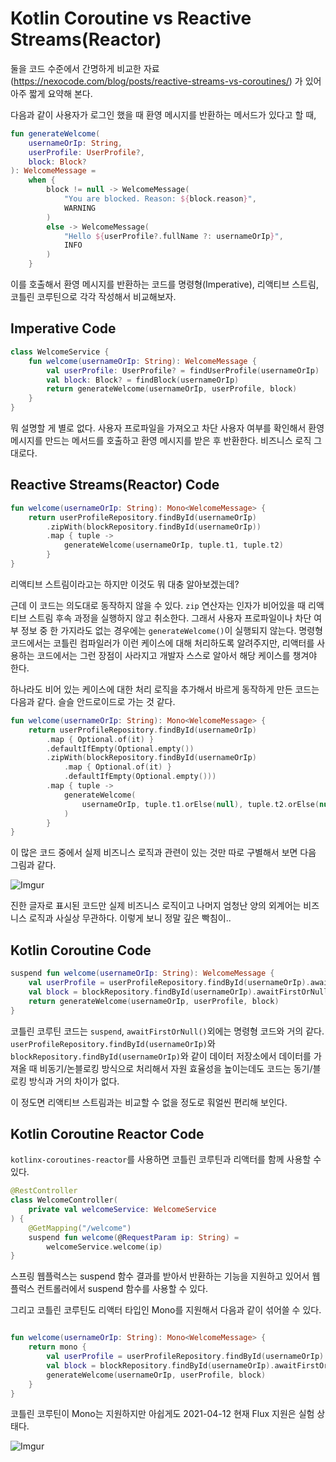 # Kotlin Coroutine vs Reactive Streams(Reactor)

둘을 코드 수준에서 간명하게 비교한 자료(https://nexocode.com/blog/posts/reactive-streams-vs-coroutines/) 가 있어 아주 짧게 요약해 본다.

다음과 같이 사용자가 로그인 했을 때 환영 메시지를 반환하는 메서드가 있다고 할 때,

```kotlin
fun generateWelcome(
    usernameOrIp: String,
    userProfile: UserProfile?,
    block: Block?
): WelcomeMessage =
    when {
        block != null -> WelcomeMessage(
            "You are blocked. Reason: ${block.reason}",
            WARNING
        )
        else -> WelcomeMessage(
            "Hello ${userProfile?.fullName ?: usernameOrIp}",
            INFO
        )
    }
```

이를 호출해서 환영 메시지를 반환하는 코드를 명령형(Imperative), 리액티브 스트림, 코틀린 코루틴으로 각각 작성해서 비교해보자.


## Imperative Code

```kotlin
class WelcomeService {
    fun welcome(usernameOrIp: String): WelcomeMessage {
        val userProfile: UserProfile? = findUserProfile(usernameOrIp)
        val block: Block? = findBlock(usernameOrIp)
        return generateWelcome(usernameOrIp, userProfile, block)
    }
}
```

뭐 설명할 게 별로 없다. 사용자 프로파일을 가져오고 차단 사용자 여부를 확인해서 환영 메시지를 만드는 메서드를 호출하고 환영 메시지를 받은 후 반환한다. 비즈니스 로직 그대로다.


## Reactive Streams(Reactor) Code


```kotlin
fun welcome(usernameOrIp: String): Mono<WelcomeMessage> {
    return userProfileRepository.findById(usernameOrIp)
        .zipWith(blockRepository.findById(usernameOrIp))
        .map { tuple ->
            generateWelcome(usernameOrIp, tuple.t1, tuple.t2)
        }
}
```

리액티브 스트림이라고는 하지만 이것도 뭐 대충 알아보겠는데?

근데 이 코드는 의도대로 동작하지 않을 수 있다. `zip` 연산자는 인자가 비어있을 때 리액티브 스트림 후속 과정을 실행하지 않고 취소한다. 그래서 사용자 프로파일이나 차단 여부 정보 중 한 가지라도 없는 경우에는 `generateWelcome()`이 실행되지 않는다. 명령형 코드에서는 코틀린 컴파일러가 이런 케이스에 대해 처리하도록 알려주지만, 리액터를 사용하는 코드에서는 그런 장점이 사라지고 개발자 스스로 알아서 해당 케이스를 챙겨야 한다.

하나라도 비어 있는 케이스에 대한 처리 로직을 추가해서 바르게 동작하게 만든 코드는 다음과 같다. 슬슬 안드로이드로 가는 것 같다.

```kotlin
fun welcome(usernameOrIp: String): Mono<WelcomeMessage> {
    return userProfileRepository.findById(usernameOrIp)
        .map { Optional.of(it) }
        .defaultIfEmpty(Optional.empty())
        .zipWith(blockRepository.findById(usernameOrIp)
            .map { Optional.of(it) }
            .defaultIfEmpty(Optional.empty()))
        .map { tuple ->
            generateWelcome(
                usernameOrIp, tuple.t1.orElse(null), tuple.t2.orElse(null)
            )
        }
}
```

이 많은 코드 중에서 실제 비즈니스 로직과 관련이 있는 것만 따로 구별해서 보면 다음 그림과 같다.

![Imgur](https://i.imgur.com/TC2mF5H.png)

진한 글자로 표시된 코드만 실제 비즈니스 로직이고 나머지 엄청난 양의 외계어는 비즈니스 로직과 사실상 무관하다. 이렇게 보니 정말 깊은 빡침이..


## Kotlin Coroutine Code

```kotlin
suspend fun welcome(usernameOrIp: String): WelcomeMessage {
    val userProfile = userProfileRepository.findById(usernameOrIp).awaitFirstOrNull()
    val block = blockRepository.findById(usernameOrIp).awaitFirstOrNull()
    return generateWelcome(usernameOrIp, userProfile, block)
}
```

코틀린 코루틴 코드는 `suspend`, `awaitFirstOrNull()`외에는 명령형 코드와 거의 같다. `userProfileRepository.findById(usernameOrIp)`와 `blockRepository.findById(usernameOrIp)`와 같이 데이터 저장소에서 데이터를 가져올 때 비동기/논블로킹 방식으로 처리해서 자원 효율성을 높이는데도 코드는 동기/블로킹 방식과 거의 차이가 없다.

이 정도면 리액티브 스트림과는 비교할 수 없을 정도로 훠얼씬 편리해 보인다.


## Kotlin Coroutine Reactor Code

`kotlinx-coroutines-reactor`를 사용하면 코틀린 코루틴과 리액터를 함께 사용할 수 있다.

```kotlin
@RestController
class WelcomeController(
    private val welcomeService: WelcomeService
) {
    @GetMapping("/welcome")
    suspend fun welcome(@RequestParam ip: String) =
        welcomeService.welcome(ip)
}
```

스프링 웹플럭스는 suspend 함수 결과를 받아서 반환하는 기능을 지원하고 있어서 웹플럭스 컨트롤러에서 suspend 함수를 사용할 수 있다.

그리고 코틀린 코루틴도 리액터 타입인 Mono를 지원해서 다음과 같이 섞어쓸 수 있다.

```kotlin

fun welcome(usernameOrIp: String): Mono<WelcomeMessage> {
    return mono {
        val userProfile = userProfileRepository.findById(usernameOrIp).awaitFirstOrNull()
        val block = blockRepository.findById(usernameOrIp).awaitFirstOrNull()
        generateWelcome(usernameOrIp, userProfile, block)
    }
}
```

코틀린 코루틴이 Mono는 지원하지만 아쉽게도 2021-04-12 현재 Flux 지원은 실험 상태다.

![Imgur](https://i.imgur.com/BcFIJz8.png)
